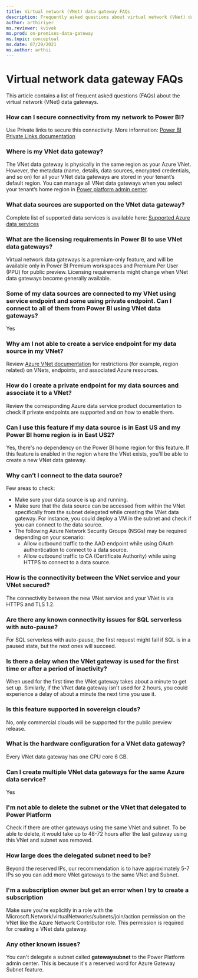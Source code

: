 ```yaml
---
title: Virtual network (VNet) data gateway FAQs
description: Frequently asked questions about virtual network (VNet) data gateway.
author: arthiriyer
ms.reviewer: kvivek
ms.prod: on-premises-data-gateway
ms.topic: conceptual
ms.date: 07/29/2021
ms.author: arthii
---
```


# Virtual network data gateway FAQs 

This article contains a list of frequent asked questions (FAQs) about the virtual network (VNet) data gateways.

### How can I secure connectivity from my network to Power BI?

Use Private links to secure this connectivity. More information: [Power BI Private Links documentation](/power-bi/admin/service-security-private-links)  

### Where is my VNet data gateway?

The VNet data gateway is physically in the same region as your Azure VNet. However, the metadata (name, details, data sources, encrypted credentials, and so on) for all your VNet data gateways are stored in your tenant’s default region. You can manage all VNet data gateways when you select your tenant’s home region in [Power platform admin center](manage-data-gateways.md).

### What data sources are supported on the VNet data gateway?

Complete list of supported data services is available here: [Supported Azure data services](use-data-gateways-sources-power-bi.md#supported-azure-data-services)

### What are the licensing requirements in Power BI to use VNet data gateways?

Virtual network data gateways is a premium-only feature, and will be available only in Power BI Premium workspaces and Premium Per User (PPU) for public preview. Licensing requirements might change when VNet data gateways become generally available.

### Some of my data sources are connected to my VNet using service endpoint and some using private endpoint. Can I connect to all of them from Power BI using VNet data gateways?

Yes

### Why am I not able to create a service endpoint for my data source in my VNet?

Review [Azure VNet documentation](/azure/virtual-network/virtual-networks-overview) for restrictions (for example, region related) on VNets, endpoints, and associated Azure resources.

### How do I create a private endpoint for my data sources and associate it to a VNet?

Review the corresponding Azure data service product documentation to check if private endpoints are supported and on how to enable them.  

### Can I use this feature if my data source is in East US and my Power BI home region is in East US2?

Yes, there's no dependency on the Power BI home region for this feature. If this feature is enabled in the region where the VNet exists, you'll be able to create a new VNet data gateway.

### Why can’t I connect to the data source?

Few areas to check:
- Make sure your data source is up and running.
- Make sure that the data source can be accessed from within the VNet specifically from the subnet delegated while creating the VNet data gateway. For instance, you could deploy a VM in the subnet and check if you can connect to the data source.
- The following Azure Network Security Groups (NSGs) may be required depending on your scenario:
  - Allow outbound traffic to the AAD endpoint while using OAuth authentication to connect to a data source.
  - Allow outbound traffic to CA (Certificate Authority) while using HTTPS to connect to a data source.

### How is the connectivity between the VNet service and your VNet secured?

The connectivity between the new VNet service and your VNet is via HTTPS and TLS 1.2.

### Are there any known connectivity issues for SQL serverless with auto-pause?

For SQL serverless with auto-pause, the first request might fail if SQL is in a paused state, but the next ones will succeed.

### Is there a delay when the VNet gateway is used for the first time or after a period of inactivity?

When used for the first time the VNet gateway takes about a minute to get set up. Similarly, if the VNet data gateway isn't used for 2 hours, you could experience a delay of about a minute the next time you use it.

### Is this feature supported in sovereign clouds?

No, only commercial clouds will be supported for the public preview release.

### What is the hardware configuration for a VNet data gateway?

Every VNet data gateway has one CPU core 6 GB.

### Can I create multiple VNet data gateways for the same Azure data service?  

Yes

### I'm not able to delete the subnet or the VNet that delegated to Power Platform

Check if there are other gateways using the same VNet and subnet. To be able to delete, it would take up to 48-72 hours after the last gateway using this VNet and subnet was removed. 

### How large does the delegated subnet need to be?

Beyond the reserved IPs, our recommendation is to have approximately 5-7 IPs so you can add more VNet gateways to the same VNet and Subnet.  

### I'm a subscription owner but get an error when I try to create a subscription

Make sure you're explicitly in a role with the Microsoft.Network/virtualNetworks/subnets/join/action permission on the VNet like the Azure Network Contributor role. This permission is required for creating a VNet data gateway.

### Any other known issues?

You can't delegate a subnet called **gatewaysubnet** to the Power Platform admin center. This is because it's a reserved word for Azure Gateway Subnet feature.
